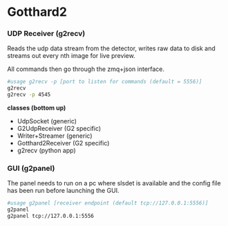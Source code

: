 # Gotthard2 

### UDP Receiver (g2recv)

Reads the udp data stream from the detector, writes raw data to disk and streams out every nth image for live preview.

All commands then go through the zmq+json interface. 


```bash
#usage g2recv -p [port to listen for commands (default = 5556)]
g2recv
g2recv -p 4545

```

**classes (bottom up)**

* UdpSocket (generic)
* G2UdpReceiver (G2 specific)
* Writer+Streamer (generic)
* Gotthard2Receiver (G2 specific)
* g2recv (python app)


### GUI (g2panel)

The panel needs to run on a pc where slsdet is available and the config file has been run before launching the GUI. 

```bash
#usage g2panel [receiver endpoint (default tcp://127.0.0.1:5556)]
g2panel
g2panel tcp://127.0.0.1:5556

```